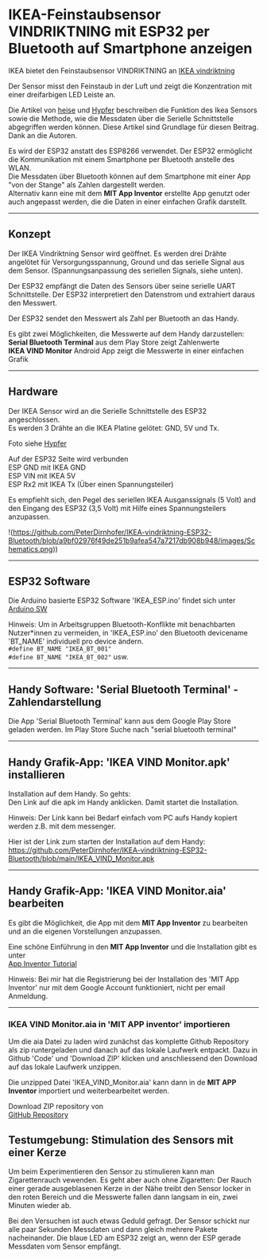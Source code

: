 # IKEA-Feinstaubsensor VINDRIKTNING mit ESP32 per Bluetooth auf Smartphone anzeigen

IKEA bietet den Feinstaubsensor VINDRIKTNING an
[IKEA vindriktning](https://www.ikea.com/de/de/p/vindriktning-luftqualitaetssensor-70498242/)

Der Sensor misst den Feinstaub in der Luft und zeigt die Konzentration mit einer dreifarbigen LED Leiste an.  

Die Artikel von [heise](https://www.heise.de/ratgeber/Ikea-Feinstaubsensor-Vindriktning-zum-IoT-Device-aufbohren-6164149.html) und [Hypfer](https://github.com/Hypfer/esp8266-vindriktning-particle-sensor) beschreiben die Funktion des Ikea Sensors sowie die Methode, wie die Messdaten über die Serielle Schnittstelle abgegriffen werden können. Diese Artikel sind Grundlage für diesen Beitrag. Dank an die Autoren.

Es wird der ESP32 anstatt des ESP8266 verwendet. Der ESP32 ermöglicht die Kommunikation mit einem Smartphone per Bluetooth anstelle des WLAN.  
Die Messdaten über Bluetooth können auf dem Smartphone mit einer App "von der Stange" als Zahlen dargestellt werden.  
Alternativ kann eine mit dem **MIT App Inventor** erstellte App genutzt oder auch angepasst werden, die die Daten in einer einfachen Grafik darstellt.

---

## Konzept

Der IKEA Vindriktning Sensor wird geöffnet. Es werden drei Drähte angelötet für Versorgungsspannung, Ground und das serielle Signal aus dem Sensor. (Spannungsanpassung des seriellen Signals, siehe unten).

Der ESP32 empfängt die Daten des Sensors über seine serielle UART Schnittstelle. Der ESP32 interpretiert den Datenstrom und extrahiert daraus den Messwert.

Der ESP32 sendet den Messwert als Zahl per Bluetooth an das Handy.

Es gibt zwei Möglichkeiten, die Messwerte auf dem Handy darzustellen:  
**Serial Bluetooth Terminal** aus dem Play Store zeigt Zahlenwerte  
**IKEA VIND Monitor** Android App zeigt die Messwerte in einer einfachen Grafik

---

## Hardware

Der IKEA Sensor wird an die Serielle Schnittstelle des ESP32 angeschlossen.  
Es werden 3 Drähte an die IKEA Platine gelötet: GND, 5V und Tx.

Foto siehe [Hypfer](https://github.com/Hypfer/esp8266-vindriktning-particle-sensor)

Auf der ESP32 Seite wird verbunden  
ESP GND mit IKEA GND  
ESP VIN mit IKEA 5V  
ESP Rx2 mit IKEA Tx (Über einen Spannungsteiler)

Es empfiehlt sich, den Pegel des seriellen IKEA Ausganssignals (5 Volt) and den Eingang des ESP32 (3,5 Volt) mit Hilfe eines Spannungsteilers anzupassen.

!(https://github.com/PeterDirnhofer/IKEA-vindriktning-ESP32-Bluetooth/blob/a9bf02976f49de251b9afea547a7217db908b948/images/Schematics.png))

---

## ESP32 Software

Die Arduino basierte ESP32 Software 'IKEA_ESP.ino' findet sich unter [Arduino SW](https://github.com/PeterDirnhofer/IKEA-vintrikning-ESP32-Bluetooth/blob/main/IKEA_ESP32.ino)

Hinweis: Um in Arbeitsgruppen Bluetooth-Konflikte mit benachbarten Nutzer\*innen zu vermeiden, in 'IKEA_ESP.ino' den Bluetooth devicename 'BT_NAME' individuell  pro device ändern.  
``#define BT_NAME "IKEA_BT_001"``  
``#define BT_NAME "IKEA_BT_002"`` usw.

---

## Handy Software: 'Serial Bluetooth Terminal' - Zahlendarstellung

Die App 'Serial Bluetooth Terminal' kann aus dem Google Play Store geladen werden. Im Play Store Suche nach "serial bluetooth terminal"

---

## Handy Grafik-App: 'IKEA VIND Monitor.apk' installieren

Installation auf dem Handy. So gehts:  
Den Link auf die apk im Handy anklicken. Damit startet die Installation.  

Hinweis: Der Link kann bei Bedarf einfach vom PC aufs Handy kopiert werden z.B. mit dem messenger.

Hier ist der Link zum starten der Installation auf dem Handy:
<https://github.com/PeterDirnhofer/IKEA-vindriktning-ESP32-Bluetooth/blob/main/IKEA_VIND_Monitor.apk>

---

## Handy Grafik-App: 'IKEA VIND Monitor.aia' bearbeiten

Es gibt die Möglichkeit, die App mit dem **MIT App Inventor** zu bearbeiten und an die eigenen Vorstellungen anzupassen.

Eine schöne Einführung in den **MIT App Inventor** und die Installation gibt es unter  
[App Inventor Tutorial](https://youtu.be/aM2ktMKAunw)

Hinweis: Bei mir hat die Registrierung bei der Installation des 'MIT App Inventor' nur mit dem Google Account funktioniert, nicht per email Anmeldung.

---

### IKEA VIND Monitor.aia in 'MIT APP inventor' importieren

Um die aia Datei zu laden wird zunächst das komplette Github Repository als zip runtergeladen und danach auf das lokale Laufwerk entpackt. Dazu in Github 'Code' und 'Download ZIP' klicken und anschliessend den Download auf das lokale Laufwerk unzippen.  

Die unzipped Datei 'IKEA_VIND_Monitor.aia' kann dann in de **MIT APP Inventor** importiert und weiterbearbeitet werden.

Download ZIP repository von  
[GitHub Repository](https://github.com/PeterDirnhofer/IKEA-vindriktning-ESP32-Bluetooth.git)

## Testumgebung: Stimulation des Sensors mit einer Kerze

Um beim Experimentieren den Sensor zu stimulieren kann man Zigarettenrauch vewenden. Es geht aber auch ohne Zigaretten: Der Rauch einer gerade ausgeblasenen Kerze in der Nähe treibt den Sensor locker in den roten Bereich und die Messwerte fallen dann langsam in ein, zwei Minuten wieder ab.

Bei den Versuchen ist auch etwas Geduld gefragt. Der Sensor schickt nur alle paar Sekunden Messdaten und dann gleich mehrere Pakete nacheinander. Die blaue LED am ESP32 zeigt an, wenn der ESP gerade Messdaten vom Sensor empfängt.
